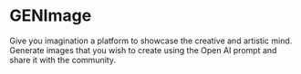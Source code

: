 # GENImage
Give you imagination a platform to showcase the creative and artistic mind. Generate images that you wish to create using the Open AI prompt and share it with the community.
